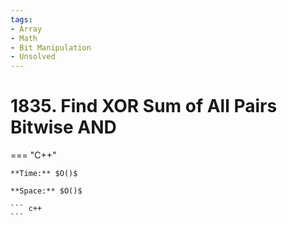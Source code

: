 ```yaml
---
tags:
- Array
- Math
- Bit Manipulation
- Unsolved
---
```



# 1835. Find XOR Sum of All Pairs Bitwise AND

=== "C++"

    **Time:** $O()$

    **Space:** $O()$

    ``` c++
    ```